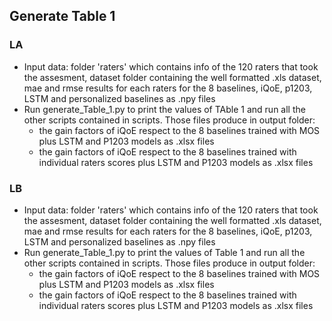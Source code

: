 ## Generate Table 1

### LA
* Input data: folder 'raters' which contains info of the 120 raters that took the assesment, dataset folder containing the well formatted .xls dataset, mae and rmse results for each raters for the 8 baselines, iQoE, p1203, LSTM and personalized baselines as .npy files
* Run generate_Table_1.py to print the values of TAble 1 and run all the other scripts contained in scripts. Those files produce in output folder:
  * the gain factors of iQoE respect to the 8 baselines trained with MOS plus LSTM and P1203 models as .xlsx files
  * the gain factors of iQoE respect to the 8 baselines trained with individual raters scores plus LSTM and P1203 models as .xlsx files

### LB
* Input data: folder 'raters' which contains info of the 120 raters that took the assesment, dataset folder containing the well formatted .xls dataset, mae and rmse results for each raters for the 8 baselines, iQoE, p1203, LSTM and personalized baselines as .npy files
* Run generate_Table_1.py to print the values of Table 1 and run all the other scripts contained in scripts. Those files produce in output folder:
  * the gain factors of iQoE respect to the 8 baselines trained with MOS plus LSTM and P1203 models as .xlsx files
  * the gain factors of iQoE respect to the 8 baselines trained with individual raters scores plus LSTM and P1203 models as .xlsx files

